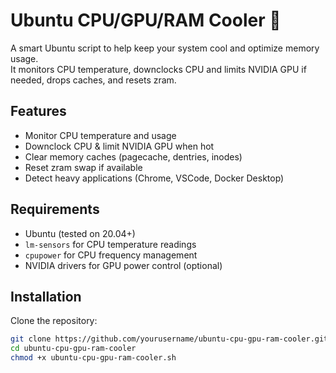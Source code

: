 # Ubuntu CPU/GPU/RAM Cooler 🐧

A smart Ubuntu script to help keep your system cool and optimize memory usage.  
It monitors CPU temperature, downclocks CPU and limits NVIDIA GPU if needed, drops caches, and resets zram.

## Features

- Monitor CPU temperature and usage  
- Downclock CPU & limit NVIDIA GPU when hot  
- Clear memory caches (pagecache, dentries, inodes)  
- Reset zram swap if available  
- Detect heavy applications (Chrome, VSCode, Docker Desktop)  

## Requirements

- Ubuntu (tested on 20.04+)  
- `lm-sensors` for CPU temperature readings  
- `cpupower` for CPU frequency management  
- NVIDIA drivers for GPU power control (optional)

## Installation

Clone the repository:

```bash
git clone https://github.com/yourusername/ubuntu-cpu-gpu-ram-cooler.git
cd ubuntu-cpu-gpu-ram-cooler
chmod +x ubuntu-cpu-gpu-ram-cooler.sh
